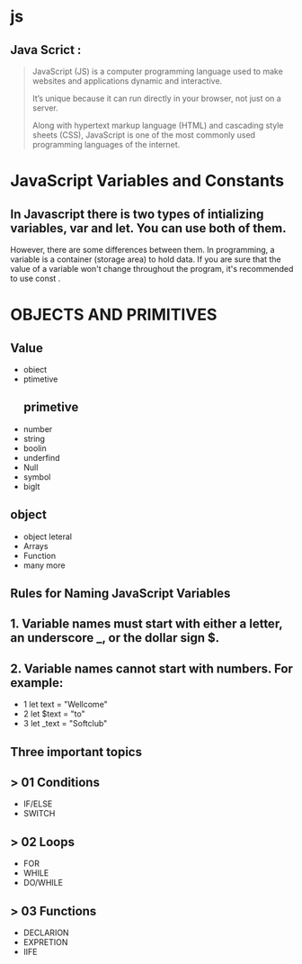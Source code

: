 # js
## Java Scrict :
> JavaScript (JS) is a computer programming language used to make websites and applications dynamic and interactive.
>
>It’s unique because it can run directly in your browser, not just on a server.
>
>Along with hypertext markup language (HTML) and cascading style sheets (CSS), JavaScript is one of the most commonly used programming languages of the internet.
 # JavaScript Variables and Constants
 ## In Javascript there is two types of intializing variables, var and let. You can use both of them.
However, there are some differences between them.
In programming, a variable is a container (storage area) to hold data.
If you are sure that the value of a variable won't change throughout the program, it's recommended
to use const .
# OBJECTS AND PRIMITIVES
## Value
 - obiect
 - ptimetive
   ## primetive
  - number
  - string
  - boolin
  - underfind
  - Null
  - symbol
  - biglt
  ## object
   - object leteral
   - Arrays
   - Function
   - many more
  ## Rules for Naming JavaScript Variables
  ## 1. Variable names must start with either a letter, an underscore _, or the dollar sign $.
  ## 2. Variable names cannot start with numbers. For example:
   - 1  let text = "Wellcome"
   - 2  let $text = "to"
   - 3  let _text = "Softclub"
  ## Three important topics
  ## > 01  Conditions
  - IF/ELSE
  - SWITCH
  ## > 02  Loops
  - FOR
  - WHILE
  - DO/WHILE
  ## > 03  Functions 
  - DECLARION
  - EXPRETION
  - IIFE 
  

